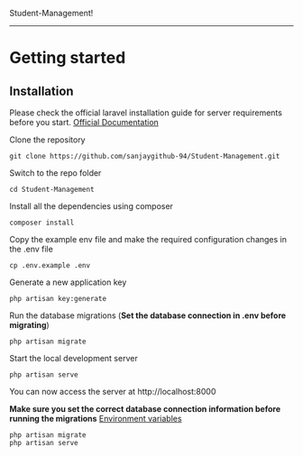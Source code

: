 

Student-Management!

----------

# Getting started

## Installation

Please check the official laravel installation guide for server requirements before you start. [Official Documentation](https://laravel.com/docs/8.4/installation#installation)

Clone the repository

    git clone https://github.com/sanjaygithub-94/Student-Management.git

Switch to the repo folder

    cd Student-Management

Install all the dependencies using composer

    composer install

Copy the example env file and make the required configuration changes in the .env file

    cp .env.example .env

Generate a new application key

    php artisan key:generate


Run the database migrations (**Set the database connection in .env before migrating**)

    php artisan migrate

Start the local development server

    php artisan serve

You can now access the server at http://localhost:8000

    
**Make sure you set the correct database connection information before running the migrations** [Environment variables](#environment-variables)

    php artisan migrate
    php artisan serve


